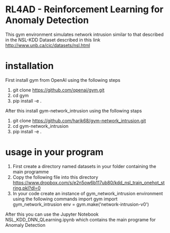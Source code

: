 # RL4AD - Reinforcement Learning for Anomaly Detection

This gym environment simulates network intrusion similar to that described in the NSL-KDD Dataset described in this link http://www.unb.ca/cic/datasets/nsl.html

# installation
First install gym from OpenAI using the following steps
1. git clone https://github.com/openai/gym.git
2. cd gym
3. pip install -e .

After this install gym-network_intrusion using the following staps
1. git clone https://github.com/harik68/gym-network_intrusion.git
2. cd gym-network_intrusion
3. pip install -e .

# usage in your program
1. First create a directory named datasets in your folder containing the main programme
2. Copy the following file into this directory
   https://www.dropbox.com/s/e2n5ow6b117ub80/kdd_nsl_train_onehot_string.pkl?dl=0
3. In your code create an instance of gym_network_intrusion environment using the following commands
import gym
import gym_network_intrusion
env = gym.make('network-intrusion-v0')

After this you can use the Jupyter Notebook NSL_KDD_DNN_QLearning.ipynb which contains the main programe for Anomaly Detection

